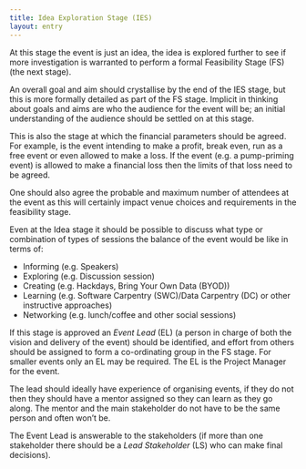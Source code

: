 ```yaml
---
title: Idea Exploration Stage (IES)
layout: entry
---
```

At this stage the event is just an idea, the idea is explored further to see if more investigation is warranted to perform a formal Feasibility Stage (FS) (the next stage). 

An overall goal and aim should crystallise by the end of the IES stage, but this is more formally detailed as part of the FS stage. Implicit in thinking about goals and aims are who the audience for the event will be; an initial understanding of the audience should be settled on at this stage.

This is also the stage at which the financial parameters should be agreed. For example, is the event intending to make a profit, break even, run as a free event or even allowed to make a loss. If the event (e.g. a pump-priming event) is allowed to make a financial loss then the limits of that loss need to be agreed.  

One should also agree the probable and maximum number of attendees at the event as this will certainly impact venue choices and requirements in the feasibility stage.

Even at the Idea stage it should be possible to discuss what type or combination of types of sessions the balance of the event would be like in terms of:

* Informing (e.g. Speakers)
* Exploring (e.g. Discussion session)
* Creating (e.g. Hackdays, Bring Your Own Data (BYOD))
* Learning (e.g. Software Carpentry (SWC)/Data Carpentry (DC) or other instructive approaches)
* Networking (e.g. lunch/coffee and other social sessions)

If this stage is approved an _Event Lead_ (EL) (a person in charge of both the vision and delivery of the event) should be identified, and effort from others should be assigned to form a co-ordinating group in the FS stage. For smaller events only an EL may be required. The EL is the Project Manager for the event.

The lead should ideally have experience of organising events, if they do not then they should have a mentor assigned so they can learn as they go along. The mentor and the main stakeholder do not have to be the same person and often won’t be.

The Event Lead is answerable to the stakeholders (if more than one stakeholder there should be a _Lead Stakeholder_ (LS) who can make final decisions).

